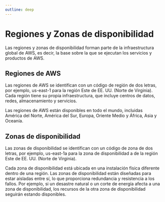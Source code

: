 ```yaml
---
outline: deep
---
```


# Regiones y Zonas de disponibilidad

Las regiones y zonas de disponibilidad forman parte de la infraestructura global de AWS, es decir, la base sobre la que se ejecutan los servicios  y productos de AWS.


## Regiones de AWS

Las regiones de AWS se identifican con un código de región de dos letras, por ejemplo, us-east-1 para la región Este de EE. UU. (Norte de Virginia). Cada región tiene su propia infraestructura, que incluye centros de datos, redes, almacenamiento y servicios.

Las regiones de AWS están disponibles en todo el mundo, incluidas América del Norte, América del Sur, Europa, Oriente Medio y África, Asia y Oceanía.


## Zonas de disponibilidad

Las zonas de disponibilidad se identifican con un código de zona de dos letras, por ejemplo, us-east-1a para la zona de disponibilidad a de la región Este de EE. UU. (Norte de Virginia).

Cada zona de disponibilidad está ubicada en una instalación física diferente dentro de una región. Las zonas de disponibilidad están diseñadas para estar aisladas entre sí, lo que proporciona redundancia y resistencia a los fallos. Por ejemplo, si un desastre natural o un corte de energía afecta a una zona de disponibilidad, los recursos de la otra zona de disponibilidad seguirán estando disponibles.